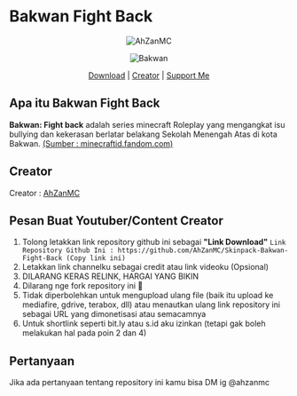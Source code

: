 # Bakwan Fight Back

<p align="center"> <img src="https://komarev.com/ghpvc/?username=AhZanMC" alt="AhZanMC" /></p>
<p align="center"> <img src="https://static.wikia.nocookie.net/minecraftid/images/3/3c/Bakwan_FightBack_Logo.png/revision/latest/scale-to-width-down/300?cb=20240229113153&path-prefix=id" alt="Bakwan" /></p>

<p align="center"> 
    <a href="https://github.com/AhZanMC/Skinpack-Bakwan-Fight-Back/releases/download/Released/Skinpack.Bakwan.Fight.Back.by.AhZanMC.mcpack">Download</a> |
    <a href="https://bio-link.ahzanmc.my.id/">Creator</a> |
    <a href="https://saweria.co/AhZanMC">Support Me</a>
</p>

## Apa itu Bakwan Fight Back

**Bakwan: Fight back** adalah series minecraft Roleplay yang mengangkat isu bullying dan kekerasan berlatar belakang Sekolah Menengah Atas di kota Bakwan. [(Sumber : minecraftid.fandom.com)](https://minecraftid.fandom.com/id/wiki/Bakwan:_Fight_Back)

## Creator
Creator : [AhZanMC](https://bio-link.ahzanmc.my.id/)

## Pesan Buat Youtuber/Content Creator
1. Tolong letakkan link repository github ini sebagai **"Link Download"**
``Link Repository Github Ini : https://github.com/AhZanMC/Skinpack-Bakwan-Fight-Back (Copy link ini)``
2. Letakkan link channelku sebagai credit atau link videoku (Opsional)
3. DILARANG KERAS RELINK, HARGAI YANG BIKIN
4. Dilarang nge fork repository ini 🗿
5. Tidak diperbolehkan untuk mengupload ulang file (baik itu upload ke mediafire, gdrive, terabox, dll) atau menautkan ulang link repository ini sebagai URL yang dimonetisasi atau semacamnya
6. Untuk shortlink seperti bit.ly atau s.id aku izinkan (tetapi gak boleh melakukan hal pada poin 2 dan 4)

## Pertanyaan
Jika ada pertanyaan tentang repository ini kamu bisa DM ig @ahzanmc
